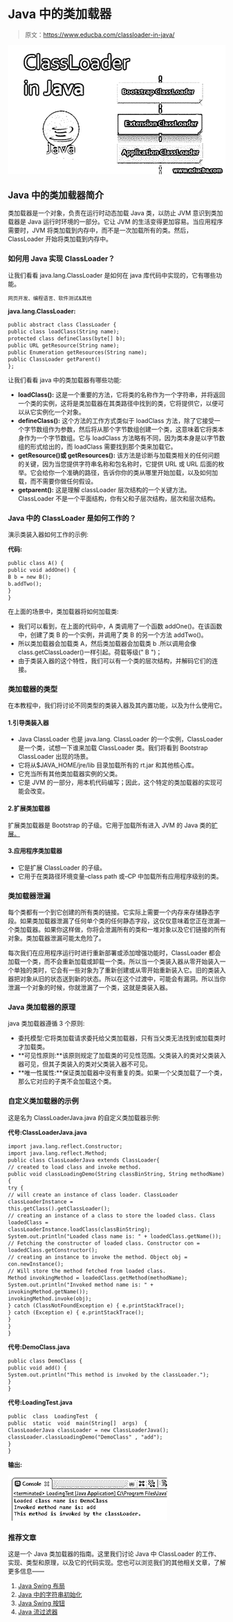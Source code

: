 # Java 中的类加载器

> 原文：<https://www.educba.com/classloader-in-java/>

![ClassLoader in Java](img/1bd925dde28438ed0957f03705a1c5c6.png)



## Java 中的类加载器简介

类加载器是一个对象，负责在运行时动态加载 Java 类，以防止 JVM 意识到类加载器是 Java 运行时环境的一部分。它让 JVM 的生活变得更加容易。当应用程序需要时，JVM 将类加载到内存中，而不是一次加载所有的类。然后，ClassLoader 开始将类加载到内存中。

### 如何用 Java 实现 ClassLoader？

让我们看看 java.lang.ClassLoader 是如何在 java 库代码中实现的，它有哪些功能。

<small>网页开发、编程语言、软件测试&其他</small>

**java.lang.ClassLoader:**

```
public abstract class ClassLoader {
public class loadClass(String name);
protected class defineClass(byte[] b);
public URL getResource(String name);
public Enumeration getResources(String name);
public ClassLoader getParent()
};
```

让我们看看 java 中的类加载器有哪些功能:

*   **loadClass():** 这是一个重要的方法，它将类的名称作为一个字符串，并将返回一个类的实例，这将是类加载器在其类路径中找到的类，它将提供它，以便可以从它实例化一个对象。
*   **defineClass():** 这个方法的工作方式类似于 loadClass 方法，除了它接受一个字节数组作为参数，然后将从那个字节数组创建一个类，这意味着它将类本身作为一个字节数组。它与 loadClass 方法略有不同，因为类本身是以字节数组的形式给出的，而 loadClass 需要找到那个类来加载它。
*   **getResource()或 getResources():** 该方法是诊断与加载类相关的任何问题的关键，因为当您提供字符串名称和包名称时，它提供 URL 或 URL 后面的枚举。它会给你一个准确的路径，告诉你你的类从哪里开始加载，以及如何加载，而不需要你做任何假设。
*   **getparent():** 这是理解 classLoader 层次结构的一个关键方法。ClassLoader 不是一个平面结构，你有父和子层次结构，层次和层次结构。

### Java 中的 ClassLoader 是如何工作的？

演示类装入器如何工作的示例:

**代码:**

```
public class A() {
public void addOne() {
B b = new B();
b.addTwo();
}
}
```

在上面的场景中，类加载器将如何加载类:

*   我们可以看到，在上面的代码中，A 类调用了一个函数 addOne()。在该函数中，创建了类 B 的一个实例，并调用了类 B 的另一个方法 addTwo()。
*   所以类加载器会加载类 A，然后类加载器会加载类 b .所以调用会像 class.getClassLoader()一样引起。荷载等级(" B ")；
*   由于类装入器的这个特性，我们可以有一个类的层次结构，并解码它们的连接。

### 类加载器的类型

在本教程中，我们将讨论不同类型的类装入器及其内置功能，以及为什么使用它。

#### 1.引导类装入器

*   Java ClassLoader 也是 java.lang. ClassLoader 的一个实例，ClassLoader 是一个类，试想一下谁来加载 ClassLoader 类。我们将看到 Bootstrap ClassLoader 出现的场景。
*   它将从$JAVA_HOME/jre/lib 目录加载所有的 rt.jar 和其他核心库。
*   它充当所有其他类加载器实例的父类。
*   它是 JVM 的一部分，用本机代码编写；因此，这个特定的类加载器的实现可能会改变。

#### 2.扩展类加载器

扩展类加载器是 Bootstrap 的子级。它用于加载所有进入 JVM 的 Java 类的[扩展。](https://www.educba.com/what-is-java/)

#### 3.应用程序类加载器

*   它是扩展 ClassLoader 的子级。
*   它用于在类路径环境变量–class path 或–CP 中加载所有应用程序级别的类。

### 类加载器泄漏

每个类都有一个到它创建的所有类的链接。它实际上需要一个内存来存储静态字段。如果类加载器泄漏了任何单个类的任何静态字段，这仅仅意味着您正在泄漏一个类加载器。如果你这样做，你将会泄漏所有的类和一堆对象以及它们链接的所有对象。类加载器泄漏可能太危险了。

每次我们在应用程序运行时进行重新部署或添加增强功能时，ClassLoader 都会加载一个类，而不会重新加载或卸载一个类。所以当一个类装入器从零开始装入一个单独的类时，它会有一些对象为了重新创建或从零开始重新装入它。旧的类装入器把对象从旧的状态送到新的状态。所以在这个过渡中，可能会有漏洞。所以当你泄漏一个对象的时候，你就泄漏了一个类，这就是类装入器。

### Java 类加载器的原理

java 类加载器遵循 3 个原则:

*   委托模型:它将类加载请求委托给父类加载器，只有当父类无法找到或加载类时才加载类。
*   **可见性原则:**该原则规定了加载类的可见性范围。父类装入的类对父类装入器可见，但其子类装入的类对父类装入器不可见。
*   **唯一性属性:**保证类加载器中没有重复的类。如果一个父类加载了一个类，那么它对应的子类不会加载这个类。

### 自定义类加载器的示例

这是名为 ClassLoaderJava.java 的自定义类加载器示例:

**代号:ClassLoaderJava.java**

```
import java.lang.reflect.Constructor;
import java.lang.reflect.Method;
public class ClassLoaderJava extends ClassLoader{
// created to load class and invoke method.
public void classLoadingDemo(String classBinString, String methodName) {
try {
// will create an instance of class loader. ClassLoader classLoaderInstance =
this.getClass().getClassLoader();
// creating an instance of a class to store the loaded class. Class loadedClass =
classLoaderInstance.loadClass(classBinString);
System.out.println("Loaded class name is: " + loadedClass.getName());
// Fetching the constructor of loaded class. Constructor con = loadedClass.getConstructor();
// creating an instance to invoke the method. Object obj = con.newInstance();
// Will store the method fetched from loaded class.
Method invokingMethod = loadedClass.getMethod(methodName); System.out.println("Invoked method name is: " +
invokingMethod.getName());
invokingMethod.invoke(obj);
} catch (ClassNotFoundException e) { e.printStackTrace();
} catch (Exception e) { e.printStackTrace();
}
}
}
```

**代号:DemoClass.java**

```
public class DemoClass {
public void add() {
System.out.println("This method is invoked by the classLoader.");
}
}
```

**代号:LoadingTest.java**

```
public  class  LoadingTest  {
public  static  void  main(String[]  args)  {
ClassLoaderJava classLoader = new ClassLoaderJava();
classLoader.classLoadingDemo("DemoClass" , "add");
}
}
```

**输出:**

![ClassLoader in Java eg](img/5d1ae3120f6da25c0748e57cd76db137.png)



### 推荐文章

这是一个 Java 类加载器的指南。这里我们讨论 Java 中 ClassLoader 的工作、实现、类型和原理，以及它的代码实现。您也可以浏览我们的其他相关文章，了解更多信息——

1.  [Java Swing 布局](https://www.educba.com/java-swing-layout/)
2.  [Java 中的字符串初始化](https://www.educba.com/string-initialization-in-java/)
3.  [Java Swing 按钮](https://www.educba.com/java-swing-button/)
4.  [Java 流过滤器](https://www.educba.com/java-stream-filter/)





